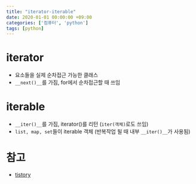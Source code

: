 ```yaml
---
title: "iterator-iterable"
date: 2020-01-01 00:00:00 +09:00
categories: ['컴퓨터', 'python']
tags: [python]
---
```


# iterator
- 요소들을 실제 순차접근 가능한 클래스
- `__next()__`를 가짐, for에서 순차접근할 때 쓰임


# iterable
- `__iter()__`를 가짐, iterator()를 리턴 (`iter(객체)`로도 쓰임)
- `list, map, set`들이 iterable 객체 (반복작업 될 때 내부 `__iter()__`가 사용됨)


# 참고
- [tistory](https://tibetsandfox.tistory.com/27)